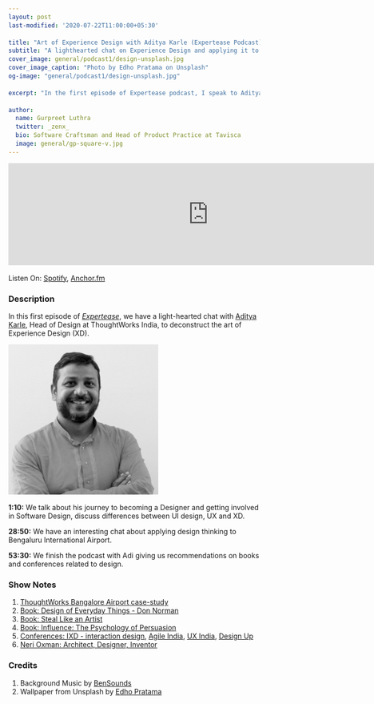 ```yaml
---
layout: post
last-modified: '2020-07-22T11:00:00+05:30'

title: "Art of Experience Design with Aditya Karle (Expertease Podcast)"
subtitle: "A lighthearted chat on Experience Design and applying it to Bengaluru Airport"
cover_image: general/podcast1/design-unsplash.jpg
cover_image_caption: "Photo by Edho Pratama on Unsplash"
og-image: "general/podcast1/design-unsplash.jpg"

excerpt: "In the first episode of Expertease podcast, I speak to Aditya Karle - Head of Design at ThoughtWorks India about Experience Design and applying design thinking to Bengaluru International Airport."

author:
  name: Gurpreet Luthra
  twitter: _zenx_
  bio: Software Craftsman and Head of Product Practice at Tavisca
  image: general/gp-square-v.jpg
---
```



<iframe src="https://anchor.fm/expertease/embed/episodes/Episode-1---Art-of-Experience-Design-with-Aditya-Karle-Expertease-eh360u/a-a2ormjc" height="204px" width="800px" frameborder="0" scrolling="no"></iframe>

Listen On: [Spotify](https://open.spotify.com/episode/2QTq4UjyQoWx5jOZbgRQXr), [Anchor.fm](https://anchor.fm/expertease)

### Description
In this first episode of [_Expertease_](https://anchor.fm/expertease), we have a light-hearted chat with [Aditya Karle](https://www.linkedin.com/in/adityakarle/), Head of Design at ThoughtWorks India, to deconstruct the art of Experience Design (XD). 

<img src="/images/general/podcast1/aditya-karle.jpeg" alt="Aditya Karle" style="width: 300px;"/>

**1:10:** We talk about his journey to becoming a Designer and getting involved in Software Design, discuss differences between UI design, UX and XD. 

**28:50:** We have an interesting chat about applying design thinking to Bengaluru International Airport.  

**53:30:** We finish the podcast with Adi giving us recommendations on books and conferences related to design.

### Show Notes

1. [ThoughtWorks Bangalore Airport case-study](https://www.thoughtworks.com/clients/bial)
2. [Book: Design of Everyday Things - Don Norman](https://www.amazon.in/dp/B06XCCZJ4L/ref=dp-kindle-redirect?_encoding=UTF8&btkr=1)
3. [Book: Steal Like an Artist](https://www.amazon.in/Steal-Like-Artist-Austin-Kleon/dp/0761169253) 
4. [Book: Influence: The Psychology of Persuasion](https://www.amazon.in/Influence-Psychology-Persuasion-Business-Essentials-ebook/dp/B002BD2UUC/ref=tmm_kin_swatch_0?_encoding=UTF8&qid=&sr=)
5.  [Conferences: IXD - interaction design](https://interaction20.ixda.org/), [Agile India](https://2020.agileindia.org/), [UX India](https://www.ux-india.org/), [Design Up](https://designup.io/attend/)
6.  [Neri Oxman: Architect, Designer, Inventor](https://neri.media.mit.edu/neri-oxman.html)

### Credits

1. Background Music by [BenSounds](https://www.bensound.com/royalty-free-music)
2. Wallpaper from Unsplash by [Edho Pratama](https://unsplash.com/photos/T6fDN60bMWY) 

